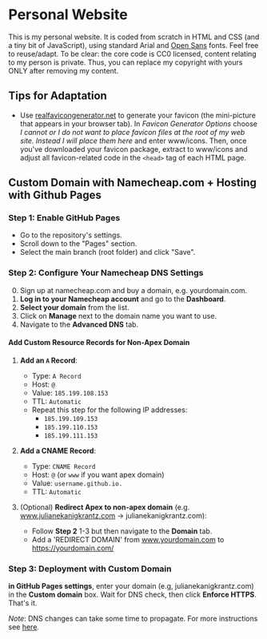 # Personal Website
This is my personal website. It is coded from scratch in HTML and CSS (and a tiny bit of JavaScript), using standard Arial and [Open Sans](https://fonts.google.com/specimen/Open+Sans) fonts. Feel free to reuse/adapt. To be clear: the core code is CC0 licensed, content relating to my person is private. Thus, you can replace my copyright with yours ONLY after removing my content.

## Tips for Adaptation

- Use [realfavicongenerator.net](https://realfavicongenerator.net/) to generate your favicon (the mini-picture that appears in your browser tab). In *Favicon Generator Options* choose *I cannot or I do not want to place favicon files at the root of my web site. Instead I will place them here* and enter www/icons. Then, once you've downloaded your favicon package, extract to www/icons and adjust all favicon-related code in the `<head>` tag of each HTML page.  

## Custom Domain with Namecheap.com + Hosting with Github Pages

### Step 1: Enable GitHub Pages
   - Go to the repository's settings.
   - Scroll down to the "Pages" section.
   - Select the main branch (root folder) and click "Save".

### Step 2: Configure Your Namecheap DNS Settings
0. Sign up at namecheap.com and buy a domain, e.g. yourdomain.com.
1. **Log in to your Namecheap account** and go to the **Dashboard**.
2. **Select your domain** from the list.
3. Click on **Manage** next to the domain name you want to use.
4. Navigate to the **Advanced DNS** tab.

#### Add Custom Resource Records for Non-Apex Domain
1. **Add an `A` Record**:
   - Type: `A Record`
   - Host: `@`
   - Value: `185.199.108.153`
   - TTL: `Automatic`
   - Repeat this step for the following IP addresses:
     - `185.199.109.153`
     - `185.199.110.153`
     - `185.199.111.153`

2. **Add a CNAME Record**:
   - Type: `CNAME Record`
   - Host: `@` (or `www` if you want apex domain) 
   - Value: `username.github.io.`
   - TTL: `Automatic`

3. (Optional) **Redirect Apex to non-apex domain** (e.g. www.julianekanigkrantz.com -> julianekanigkrantz.com):
   - Follow **Step 2** 1-3 but then navigate to the **Domain** tab.
   - Add a 'REDIRECT DOMAIN' from www.yourdomain.com to https://yourdomain.com/

### Step 3: Deployment with Custom Domain
**in GitHub Pages settings**, enter your domain (e.g, julianekanigkrantz.com) in the **Custom domain** box. Wait for DNS check, then click **Enforce HTTPS**. That's it. 

*Note*: DNS changes can take some time to propagate. For more instructions see [here](https://www.namecheap.com/support/knowledgebase/article.aspx/9645/2208/how-do-i-link-my-domain-to-github-pages/).

